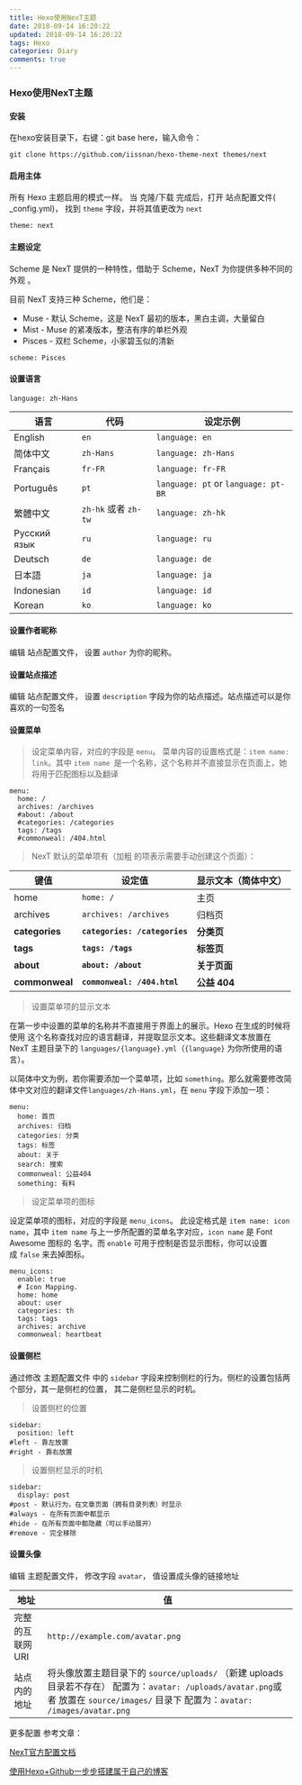 ```yaml
---
title: Hexo使用NexT主题
date: 2018-09-14 16:20:22
updated: 2018-09-14 16:20:22
tags: Hexo
categories: Diary
comments: true
---
```


### **Hexo使用NexT主题** 

#### 安装

在hexo安装目录下，右键：git base here，输入命令：

`git clone https://github.com/iissnan/hexo-theme-next themes/next `

#### 启用主体

所有 Hexo 主题启用的模式一样。 当 克隆/下载 完成后，打开 站点配置文件( _config.yml)， 找到 `theme` 字段，并将其值更改为 `next` 

`theme: next `

#### 主题设定

Scheme 是 NexT 提供的一种特性，借助于 Scheme，NexT 为你提供多种不同的外观 。

目前 NexT 支持三种 Scheme，他们是： 

- Muse - 默认 Scheme，这是 NexT 最初的版本，黑白主调，大量留白
- Mist - Muse 的紧凑版本，整洁有序的单栏外观
- Pisces - 双栏 Scheme，小家碧玉似的清新

`scheme: Pisces `

#### 设置语言

`language: zh-Hans `

| 语言         | 代码                 | 设定示例                            |
| ------------ | -------------------- | ----------------------------------- |
| English      | `en`                 | `language: en`                      |
| 简体中文     | `zh-Hans`            | `language: zh-Hans`                 |
| Français     | `fr-FR`              | `language: fr-FR`                   |
| Português    | `pt`                 | `language: pt` or `language: pt-BR` |
| 繁體中文     | `zh-hk` 或者 `zh-tw` | `language: zh-hk`                   |
| Русский язык | `ru`                 | `language: ru`                      |
| Deutsch      | `de`                 | `language: de`                      |
| 日本語       | `ja`                 | `language: ja`                      |
| Indonesian   | `id`                 | `language: id`                      |
| Korean       | `ko`                 | `language: ko`                      |

#### 设置作者昵称

编辑 站点配置文件， 设置 `author` 为你的昵称。 

#### 设置站点描述

编辑 站点配置文件， 设置 `description` 字段为你的站点描述。站点描述可以是你喜欢的一句签名 

#### 设置菜单

> 设定菜单内容，对应的字段是 `menu`。 菜单内容的设置格式是：`item name: link`。其中 `item name `是一个名称，这个名称并不直接显示在页面上，她将用于匹配图标以及翻译 

```
menu:
  home: /
  archives: /archives
  #about: /about
  #categories: /categories
  tags: /tags
  #commonweal: /404.html
```

> NexT 默认的菜单项有（加粗 的项表示需要手动创建这个页面）：

| 键值           | 设定值                        | 显示文本（简体中文） |
| -------------- | ----------------------------- | -------------------- |
| home           | `home: /`                     | 主页                 |
| archives       | `archives: /archives`         | 归档页               |
| **categories** | **`categories: /categories`** | **分类页**           |
| **tags**       | **`tags: /tags`**             | **标签页**           |
| **about**      | **`about: /about`**           | **关于页面**         |
| **commonweal** | **`commonweal: /404.html`**   | **公益 404**         |

> 设置菜单项的显示文本 

在第一步中设置的菜单的名称并不直接用于界面上的展示。Hexo 在生成的时候将使用 这个名称查找对应的语言翻译，并提取显示文本。这些翻译文本放置在 NexT 主题目录下的 `languages/{language}.yml`（`{language}` 为你所使用的语言）。

以简体中文为例，若你需要添加一个菜单项，比如 `something`。那么就需要修改简体中文对应的翻译文件`languages/zh-Hans.yml`，在 `menu` 字段下添加一项：

```
menu:
  home: 首页
  archives: 归档
  categories: 分类
  tags: 标签
  about: 关于
  search: 搜索
  commonweal: 公益404
  something: 有料
```

> 设定菜单项的图标 

设定菜单项的图标，对应的字段是 `menu_icons`。 此设定格式是 `item name: icon name`，其中 `item name` 与上一步所配置的菜单名字对应，`icon name` 是 Font Awesome 图标的 名字。而 `enable` 可用于控制是否显示图标，你可以设置成 `false` 来去掉图标。 

```
menu_icons:
  enable: true
  # Icon Mapping.
  home: home
  about: user
  categories: th
  tags: tags
  archives: archive
  commonweal: heartbeat
```

#### 设置侧栏

通过修改 主题配置文件 中的 `sidebar` 字段来控制侧栏的行为。侧栏的设置包括两个部分，其一是侧栏的位置， 其二是侧栏显示的时机。 

> 设置侧栏的位置 

```
sidebar:
  position: left
#left - 靠左放置
#right - 靠右放置
```

> 设置侧栏显示的时机 

```
sidebar:
  display: post
#post - 默认行为，在文章页面（拥有目录列表）时显示
#always - 在所有页面中都显示
#hide - 在所有页面中都隐藏（可以手动展开）
#remove - 完全移除
```

#### 设置头像

编辑 主题配置文件， 修改字段 `avatar`， 值设置成头像的链接地址 

| 地址             | 值                                                           |
| ---------------- | ------------------------------------------------------------ |
| 完整的互联网 URI | `http://example.com/avatar.png`                              |
| 站点内的地址     | 将头像放置主题目录下的 `source/uploads/` （新建 uploads 目录若不存在）  配置为：`avatar: /uploads/avatar.png`或者 放置在 `source/images/` 目录下  配置为：`avatar: /images/avatar.png` |



更多配置 参考文章：

[NexT官方配置文档](http://theme-next.iissnan.com/getting-started.html)

[使用Hexo+Github一步步搭建属于自己的博客](https://www.cnblogs.com/fengxiongZz/p/7707568.html)